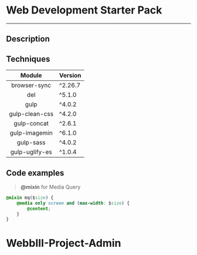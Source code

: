 # **Web Development Starter Pack**
-------


## Description


## Techniques
| Module | Version |
|:------:|---------|
| browser-sync | ^2.26.7 |
| del | ^5.1.0 |
| gulp | ^4.0.2 |
| gulp-clean-css | ^4.2.0 |
| gulp-concat | ^2.6.1 |
| gulp-imagemin | ^6.1.0 |
| gulp-sass | ^4.0.2 |
| gulp-uglify-es | ^1.0.4 |


## Code examples
> **@mixin** for Media Query
~~~css
@mixin mq($size) {
    @media only screen and (max-width: $size) {
        @content;
    }
}
~~~
# WebbIII-Project-Admin 
